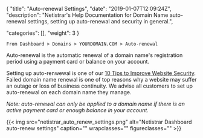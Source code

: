 {
"title": "Auto-renewal Settings",
"date": "2019-01-07T12:09:24Z",
"description": 
"Netistrar's Help Documentation for Domain Name auto-renewal settings, setting up auto-renewal and security in general.",

"categories": [],
"weight": 3
}

    From Dashboard > Domains > YOURDOMAIN.COM > Auto-renewal
    
Auto-renewal is the automatic renewal of a domain name's registration period using a payment card or balance on your account.

Setting up auto-renwewal is one of our [10 Tips to Improve Website Security](/blog/10-tips-to-improve-website-security/).  Failed domain name renewal is one of top reasons why a website may suffer an outage or loss of business continuity.  We advise all customers to set up auto-renewal on each domain name they manage.

_Note: auto-renewal can only be applied to a domain name if there is an active payment card or enough balance in your account._


{{< img src="netistrar_auto_renew_settings.png" alt="Netistrar Dashboard auto-renew settings" caption="" wrapclasses="" figureclasses="" >}} 
